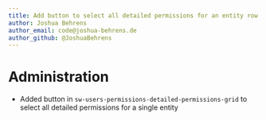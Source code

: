 ```yaml
---
title: Add button to select all detailed permissions for an entity row
author: Joshua Behrens
author_email: code@joshua-behrens.de
author_github: @JoshuaBehrens
---
```

# Administration
* Added button in `sw-users-permissions-detailed-permissions-grid` to select all detailed permissions for a single entity
